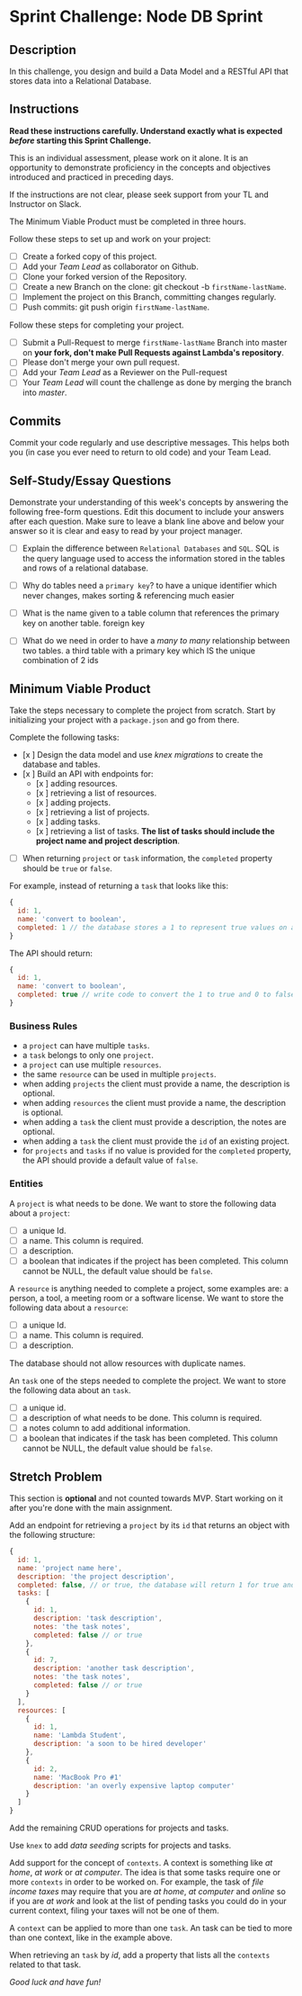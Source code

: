 # Sprint Challenge: Node DB Sprint

## Description

In this challenge, you design and build a Data Model and a RESTful API that stores data into a Relational Database.

## Instructions

**Read these instructions carefully. Understand exactly what is expected _before_ starting this Sprint Challenge.**

This is an individual assessment, please work on it alone. It is an opportunity to demonstrate proficiency in the concepts and objectives introduced and practiced in preceding days.

If the instructions are not clear, please seek support from your TL and Instructor on Slack.

The Minimum Viable Product must be completed in three hours.

Follow these steps to set up and work on your project:

- [ ] Create a forked copy of this project.
- [ ] Add your _Team Lead_ as collaborator on Github.
- [ ] Clone your forked version of the Repository.
- [ ] Create a new Branch on the clone: git checkout -b `firstName-lastName`.
- [ ] Implement the project on this Branch, committing changes regularly.
- [ ] Push commits: git push origin `firstName-lastName`.

Follow these steps for completing your project.

- [ ] Submit a Pull-Request to merge `firstName-lastName` Branch into master on **your fork, don't make Pull Requests against Lambda's repository**.
- [ ] Please don't merge your own pull request.
- [ ] Add your _Team Lead_ as a Reviewer on the Pull-request
- [ ] Your _Team Lead_ will count the challenge as done by merging the branch into _master_.

## Commits

Commit your code regularly and use descriptive messages. This helps both you (in case you ever need to return to old code) and your Team Lead.

## Self-Study/Essay Questions

Demonstrate your understanding of this week's concepts by answering the following free-form questions. Edit this document to include your answers after each question. Make sure to leave a blank line above and below your answer so it is clear and easy to read by your project manager.

- [ ] Explain the difference between `Relational Databases` and `SQL`.
SQL is the query language used to access the information stored in the tables and rows of a relational database.

- [ ] Why do tables need a `primary key`?
to have a unique identifier which never changes, makes sorting & referencing much easier

- [ ] What is the name given to a table column that references the primary key on another table.
foreign key

- [ ] What do we need in order to have a _many to many_ relationship between two tables.
a third table with a primary key which IS the unique combination of 2 ids

## Minimum Viable Product

Take the steps necessary to complete the project from scratch. Start by initializing your project with a `package.json` and go from there.

Complete the following tasks:

- [x ] Design the data model and use _knex migrations_ to create the database and tables.
- [x ] Build an API with endpoints for:
  - [x ] adding resources.
  - [x ] retrieving a list of resources.
  - [x ] adding projects.
  - [x ] retrieving a list of projects.
  - [x ] adding tasks.
  - [x ] retrieving a list of tasks. **The list of tasks should include the project name and project description**.
- [ ] When returning `project` or `task` information, the `completed` property should be `true` or `false`.

For example, instead of returning a `task` that looks like this:

```js
{
  id: 1,
  name: 'convert to boolean',
  completed: 1 // the database stores a 1 to represent true values on a boolean field
}
```

The API should return:

```js
{
  id: 1,
  name: 'convert to boolean',
  completed: true // write code to convert the 1 to true and 0 to false
}
```

### Business Rules

- a `project` can have multiple `tasks`.
- a `task` belongs to only one `project`.
- a `project` can use multiple `resources`.
- the same `resource` can be used in multiple `projects`.
- when adding `projects` the client must provide a name, the description is optional.
- when adding `resources` the client must provide a name, the description is optional.
- when adding a `task` the client must provide a description, the notes are optional.
- when adding a `task` the client must provide the `id` of an existing project.
- for `projects` and `tasks` if no value is provided for the `completed` property, the API should provide a default value of `false`.

### Entities

A `project` is what needs to be done. We want to store the following data about a `project`:

- [ ] a unique Id.
- [ ] a name. This column is required.
- [ ] a description.
- [ ] a boolean that indicates if the project has been completed. This column cannot be NULL, the default value should be `false`.

A `resource` is anything needed to complete a project, some examples are: a person, a tool, a meeting room or a software license. We want to store the following data about a `resource`:

- [ ] a unique Id.
- [ ] a name. This column is required.
- [ ] a description.

The database should not allow resources with duplicate names.

An `task` one of the steps needed to complete the project. We want to store the following data about an `task`.

- [ ] a unique id.
- [ ] a description of what needs to be done. This column is required.
- [ ] a notes column to add additional information.
- [ ] a boolean that indicates if the task has been completed. This column cannot be NULL, the default value should be `false`.

## Stretch Problem

This section is **optional** and not counted towards MVP. Start working on it after you're done with the main assignment.

Add an endpoint for retrieving a `project` by its `id` that returns an object with the following structure:

```js
{
  id: 1,
  name: 'project name here',
  description: 'the project description',
  completed: false, // or true, the database will return 1 for true and 0 for false
  tasks: [
    {
      id: 1,
      description: 'task description',
      notes: 'the task notes',
      completed: false // or true
    },
    {
      id: 7,
      description: 'another task description',
      notes: 'the task notes',
      completed: false // or true
    }
  ],
  resources: [
    {
      id: 1,
      name: 'Lambda Student',
      description: 'a soon to be hired developer'
    },
    {
      id: 2,
      name: 'MacBook Pro #1'
      description: 'an overly expensive laptop computer'
    }
  ]
}
```

Add the remaining CRUD operations for projects and tasks.

Use `knex` to add _data seeding_ scripts for projects and tasks.

Add support for the concept of `contexts`. A context is something like _at home_, _at work_ or _at computer_. The idea is that some tasks require one or more `contexts` in order to be worked on. For example, the task of _file income taxes_ may require that you are _at home_, _at computer_ and _online_ so if you are _at work_ and look at the list of pending tasks you could do in your current context, filing your taxes will not be one of them.

A `context` can be applied to more than one `task`. An task can be tied to more than one context, like in the example above.

When retrieving an `task` by _id_, add a property that lists all the `contexts` related to that task.

_Good luck and have fun!_

